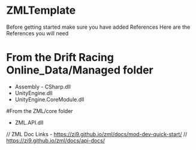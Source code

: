 # ZMLTemplate
Before getting started make sure you have added References Here are the References you will need
# From the Drift Racing Online_Data/Managed folder
 - Assembly - CSharp.dll
 - UnityEngine.dll
 - UnityEngine.CoreModule.dll

#From the ZML/core folder
- ZML.API.dll

// ZML Doc Links - https://zi9.github.io/zml/docs/mod-dev-quick-start/
// https://zi9.github.io/zml/docs/api-docs/
